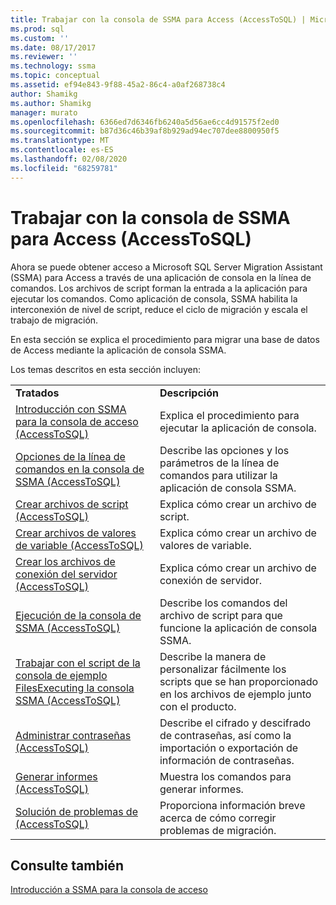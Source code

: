 ```yaml
---
title: Trabajar con la consola de SSMA para Access (AccessToSQL) | Microsoft Docs
ms.prod: sql
ms.custom: ''
ms.date: 08/17/2017
ms.reviewer: ''
ms.technology: ssma
ms.topic: conceptual
ms.assetid: ef94e843-9f88-45a2-86c4-a0af268738c4
author: Shamikg
ms.author: Shamikg
manager: murato
ms.openlocfilehash: 6366ed7d6346fb6240a5d56ae6cc4d91575f2ed0
ms.sourcegitcommit: b87d36c46b39af8b929ad94ec707dee8800950f5
ms.translationtype: MT
ms.contentlocale: es-ES
ms.lasthandoff: 02/08/2020
ms.locfileid: "68259781"
---
```

# <a name="working-with-ssma-for-access-console-accesstosql"></a>Trabajar con la consola de SSMA para Access (AccessToSQL)
Ahora se puede obtener acceso a Microsoft SQL Server Migration Assistant (SSMA) para Access a través de una aplicación de consola en la línea de comandos. Los archivos de script forman la entrada a la aplicación para ejecutar los comandos. Como aplicación de consola, SSMA habilita la interconexión de nivel de script, reduce el ciclo de migración y escala el trabajo de migración.  
  
En esta sección se explica el procedimiento para migrar una base de datos de Access mediante la aplicación de consola SSMA.  
  
Los temas descritos en esta sección incluyen:  
  
|||  
|-|-|  
|**Tratados**|**Descripción**|  
|[Introducción con SSMA para la consola de acceso &#40;AccessToSQL&#41;](../../ssma/access/getting-started-with-ssma-for-access-console-accesstosql.md)|Explica el procedimiento para ejecutar la aplicación de consola.|  
|[Opciones de la línea de comandos en la consola de SSMA &#40;AccessToSQL&#41;](../../ssma/access/command-line-options-in-ssma-console-accesstosql.md)|Describe las opciones y los parámetros de la línea de comandos para utilizar la aplicación de consola SSMA.|  
|[Crear archivos de script &#40;AccessToSQL&#41;](../../ssma/access/creating-script-files-accesstosql.md)|Explica cómo crear un archivo de script.|  
|[Crear archivos de valores de variable &#40;AccessToSQL&#41;](../../ssma/access/creating-variable-value-files-accesstosql.md)|Explica cómo crear un archivo de valores de variable.|  
|[Crear los archivos de conexión del servidor &#40;AccessToSQL&#41;](../../ssma/access/creating-the-server-connection-files-accesstosql.md)|Explica cómo crear un archivo de conexión de servidor.|  
|[Ejecución de la consola de SSMA &#40;AccessToSQL&#41;](../../ssma/access/executing-the-ssma-console-accesstosql.md)|Describe los comandos del archivo de script para que funcione la aplicación de consola SSMA.|  
|[Trabajar con el script de la consola de ejemplo FilesExecuting la consola SSMA &#40;AccessToSQL&#41;](../../ssma/access/working-sample-console-script-filesexecuting-ssma-console-accesstosql.md)|Describe la manera de personalizar fácilmente los scripts que se han proporcionado en los archivos de ejemplo junto con el producto.|  
|[Administrar contraseñas &#40;AccessToSQL&#41;](../../ssma/access/managing-passwords-accesstosql.md)|Describe el cifrado y descifrado de contraseñas, así como la importación o exportación de información de contraseñas.|  
|[Generar informes &#40;AccessToSQL&#41;](../../ssma/access/generating-reports-accesstosql.md)|Muestra los comandos para generar informes.|  
|[Solución de problemas de &#40;AccessToSQL&#41;](../../ssma/access/troubleshooting-accesstosql.md)|Proporciona información breve acerca de cómo corregir problemas de migración.|  
  
## <a name="see-also"></a>Consulte también  
[Introducción a SSMA para la consola de acceso](getting-started-with-ssma-for-access-console-accesstosql.md)  
  
